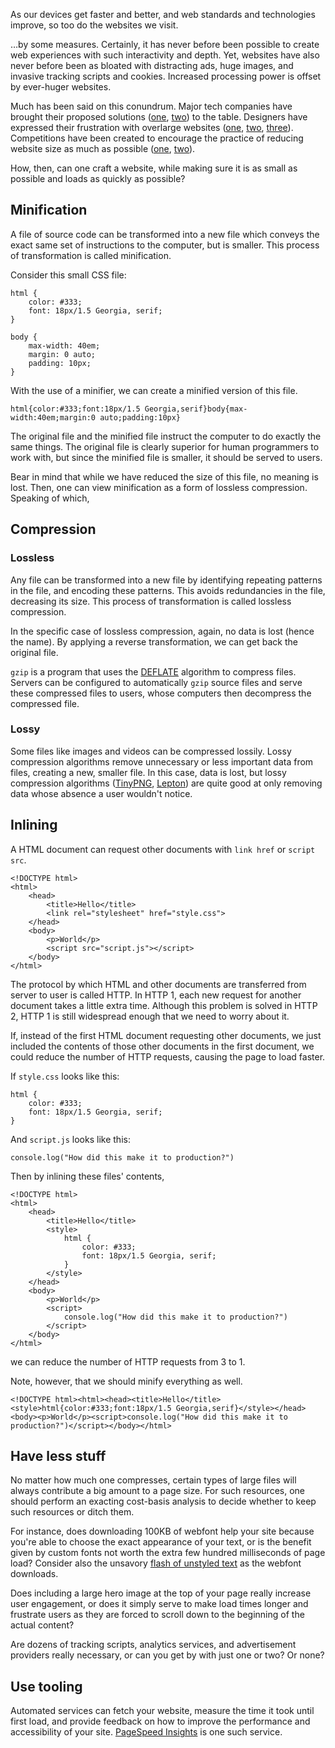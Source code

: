 As our devices get faster and better, and web standards and technologies
improve, so too do the websites we visit.

…by some measures. Certainly, it has never before been possible to create web
experiences with such interactivity and depth. Yet, websites have also never
before been as bloated with distracting ads, huge images, and invasive tracking
scripts and cookies. Increased processing power is offset by ever-huger
websites.

Much has been said on this conundrum. Major tech companies have brought their
proposed solutions ([one][amp], [two][ins]) to the table. Designers have
expressed their frustration with overlarge websites ([one][woc], [two][mw],
[three][bmw]). Competitions have been created to encourage the practice of
reducing website size as much as possible ([one][5k], [two][10k]).

[amp]: https://www.ampproject.org
[ins]: https://instantarticles.fb.com
[woc]: http://idlewords.com/talks/website_obesity.htm
[mw]: http://motherfuckingwebsite.com
[bmw]: http://bettermotherfuckingwebsite.com
[5k]: http://www.the5k.org/about.php
[10k]: https://a-k-apart.com

How, then, can one craft a website, while making sure it is as small as
possible and loads as quickly as possible?

## Minification

A file of source code can be transformed into a new file which conveys the
exact same set of instructions to the computer, but is smaller. This process of
transformation is called minification.

Consider this small CSS file:

    html {
        color: #333;
        font: 18px/1.5 Georgia, serif;
    }

    body {
        max-width: 40em;
        margin: 0 auto;
        padding: 10px;
    }

With the use of a minifier, we can create a minified version of this file.

    html{color:#333;font:18px/1.5 Georgia,serif}body{max-width:40em;margin:0 auto;padding:10px}

The original file and the minified file instruct the computer to do exactly the
same things. The original file is clearly superior for human programmers to
work with, but since the minified file is smaller, it should be served to
users.

Bear in mind that while we have reduced the size of this file, no meaning is
lost. Then, one can view minification as a form of lossless compression.
Speaking of which,

## Compression

### Lossless

Any file can be transformed into a new file by identifying repeating patterns
in the file, and encoding these patterns. This avoids redundancies in the file,
decreasing its size. This process of transformation is called lossless
compression.

In the specific case of lossless compression, again, no data is lost (hence the
name). By applying a reverse transformation, we can get back the original file.

`gzip` is a program that uses the [DEFLATE][] algorithm to compress files.
Servers can be configured to automatically `gzip` source files and serve these
compressed files to users, whose computers then decompress the compressed file.

[DEFLATE]: https://en.wikipedia.org/wiki/DEFLATE

### Lossy

Some files like images and videos can be compressed lossily. Lossy compression
algorithms remove unnecessary or less important data from files, creating a
new, smaller file. In this case, data is lost, but lossy compression algorithms
([TinyPNG][], [Lepton][]) are quite good at only removing data whose absence a
user wouldn't notice.

[TinyPNG]: https://tinypng.com
[Lepton]: https://github.com/dropbox/lepton

## Inlining

A HTML document can request other documents with `link href` or `script src`.

    <!DOCTYPE html>
    <html>
        <head>
            <title>Hello</title>
            <link rel="stylesheet" href="style.css">
        </head>
        <body>
            <p>World</p>
            <script src="script.js"></script>
        </body>
    </html>

The protocol by which HTML and other documents are transferred from server to
user is called HTTP. In HTTP 1, each new request for another document takes a
little extra time. Although this problem is solved in HTTP 2, HTTP 1 is still
widespread enough that we need to worry about it.

If, instead of the first HTML document requesting other documents, we just
included the contents of those other documents in the first document, we could
reduce the number of HTTP requests, causing the page to load faster.

If `style.css` looks like this:

    html {
        color: #333;
        font: 18px/1.5 Georgia, serif;
    }

And `script.js` looks like this:

    console.log("How did this make it to production?")

Then by inlining these files' contents,

    <!DOCTYPE html>
    <html>
        <head>
            <title>Hello</title>
            <style>
                html {
                    color: #333;
                    font: 18px/1.5 Georgia, serif;
                }
            </style>
        </head>
        <body>
            <p>World</p>
            <script>
                console.log("How did this make it to production?")
            </script>
        </body>
    </html>

we can reduce the number of HTTP requests from 3 to 1.

Note, however, that we should minify everything as well.

    <!DOCTYPE html><html><head><title>Hello</title><style>html{color:#333;font:18px/1.5 Georgia,serif}</style></head><body><p>World</p><script>console.log("How did this make it to production?")</script></body></html>

## Have less stuff

No matter how much one compresses, certain types of large files will always
contribute a big amount to a page size. For such resources, one should perform
an exacting cost-basis analysis to decide whether to keep such resources or
ditch them.

For instance, does downloading 100KB of webfont help your site because you're
able to choose the exact appearance of your text, or is the benefit given by
custom fonts not worth the extra few hundred milliseconds of page load?
Consider also the unsavory [flash of unstyled text][] as the webfont downloads.

[flash of unstyled text]:  https://en.wikipedia.org/wiki/Flash_of_unstyled_content

Does including a large hero image at the top of your page really increase user
engagement, or does it simply serve to make load times longer and frustrate
users as they are forced to scroll down to the beginning of the actual content?

Are dozens of tracking scripts, analytics services, and advertisement providers
really necessary, or can you get by with just one or two? Or none?

## Use tooling

Automated services can fetch your website, measure the time it took until first
load, and provide feedback on how to improve the performance and accessibility
of your site. [PageSpeed Insights][] is one such service.

[PageSpeed Insights]: https://developers.google.com/speed/pagespeed/insights/?url=http://azdavis.xyz/10k

